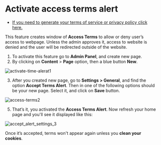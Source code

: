 # Activate access terms alert
* [If you need to generate your terms of service or privacy policy click here.](https://www.shareasale.com/r.cfm?b=854385&u=1782794&m=65338)

This feature creates window of  **Access Terms**  to allow or deny user’s access to webpage. Unless the admin approves it, access to website is denied and the user will be redirected outside of the website.

1. To activate this feature go to  **Admin Panel**, and create new page. 
2. By clicking on  **Content**  >  **Page**  option, then a blue button  **New**. 

![activate-time-alerat1](https://user-images.githubusercontent.com/55290441/80504580-f6092a80-897b-11ea-9ca6-4e197a5e16aa.png)

3. After you created new page, go to  **Settings > General**, and find the option  **Accept Terms Alert**. Then in one of the following options should be your new page. Select it, and click on  **Save**  button.

![access-terms2](https://user-images.githubusercontent.com/55290441/80504585-f9041b00-897b-11ea-9bdc-b6a2f142d066.png)

5. That’s it, you activated the  **Access Terms Alert**. Now refresh your home page and you'll see it displayed like this:

![accept_alert_settings_3](https://user-images.githubusercontent.com/55290441/80504595-fdc8cf00-897b-11ea-8c5f-3d3fd5a1e844.png)

Once it’s accepted, terms won't appear again unless you  **clean your cookies**.
